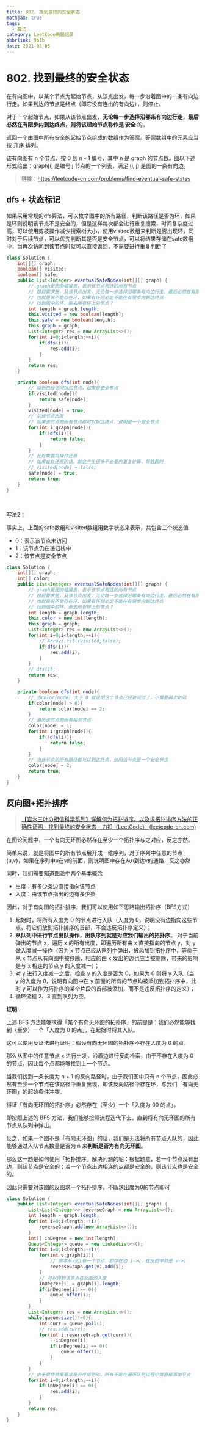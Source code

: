 ```yaml
---
title: 802. 找到最终的安全状态
mathjax: true
tags:
  - 算法
category: LeetCode刷题记录
abbrlink: 9b1b
date: 2021-08-05
---
```

# 802. 找到最终的安全状态

在有向图中，以某个节点为起始节点，从该点出发，每一步沿着图中的一条有向边行走。如果到达的节点是终点（即它没有连出的有向边），则停止。

对于一个起始节点，如果从该节点出发，**无论每一步选择沿哪条有向边行走，最后必然在有限步内到达终点，则将该起始节点称作是 安全** 的。

返回一个由图中所有安全的起始节点组成的数组作为答案。答案数组中的元素应当按 升序 排列。

该有向图有 n 个节点，按 0 到 n - 1 编号，其中 n 是 graph 的节点数。图以下述形式给出：graph[i] 是编号 j 节点的一个列表，满足 (i, j) 是图的一条有向边。

> 链接：https://leetcode-cn.com/problems/find-eventual-safe-states

<!-- more -->

## dfs + 状态标记

如果采用常规的dfs算法，可以枚举图中的所有路径，判断该路径是否为环，如果是环则说明该节点不是安全的，但是这样每次都会进行重复搜索，时间复杂度过高，可以使用剪枝操作减少搜索树大小，使用visited数组来判断是否出现环，同时对于后续节点，可以优先判断其是否是安全节点，可以将结果存储在safe数组中，当再次访问到该节点时就可以直接返回，不需要进行重复判断了

```java
class Solution {
    int[][] graph;
    boolean[] visited;
    boolean[] safe;
    public List<Integer> eventualSafeNodes(int[][] graph) {
        // graph是图的临接表，表示该节点相连的所有节点
        // 题目要求是，从该节点出发，无论每一步选择沿哪条有向边行走，最后必然在有限步内到达终点
        // 也就是说不能存在环，如果有环则必定不能在有限步内到达终点
        // 找到图中的环，删去所有环上的节点？
        int length = graph.length;
        this.visited = new boolean[length];
        this.safe = new boolean[length];
        this.graph = graph;
        List<Integer> res = new ArrayList<>();
        for(int i=0;i<length;++i){
            if(dfs(i)){
                res.add(i);
            }
        }
        return res;
    }

    private boolean dfs(int node){
      	// 碰到已经访问过的节点，如果是安全节点
        if(visited[node]){
            return safe[node];
        }
        visited[node] = true;
        // 从该节点出发
        // 如果该节点的所有节点都可以到达终点，说明是一个安全节点
        for(int i:graph[node]){
            if(!dfs(i)){
                return false;
            }
        }
        // 此处需要将操作还原
        // 如果此处还原的话，就会产生很多不必要的重复计算，导致超时
        // visited[node] = false;
        safe[node] = true;
        return true;
    }
}
```

​     

写法2：

事实上，上面的safe数组和visited数组用数字状态来表示，共包含三个状态值

- 0：表示该节点未访问
- 1：该节点仍在递归栈中
- 2：该节点是安全节点

```java
class Solution {
    int[][] graph;
    int[] color;
    public List<Integer> eventualSafeNodes(int[][] graph) {
        // graph是图的临接表，表示该节点相连的所有节点
        // 题目要求是，从该节点出发，无论每一步选择沿哪条有向边行走，最后必然在有限步内到达终点
        // 也就是说不能存在环，如果有环则必定不能在有限步内到达终点
        // 找到图中的环，删去所有环上的节点？
        int length = graph.length;
        this.color = new int[length];
        this.graph = graph;
        List<Integer> res = new ArrayList<>();
        for(int i=0;i<length;++i){
            // Arrays.fill(visited,false);
            if(dfs(i)){
                res.add(i);
            }
        }
        // dfs(1);
        return res;
    }

    private boolean dfs(int node){
        // 当color[node] 大于 0 就说明这个节点已经访问过了，不需要再次访问
        if(color[node] > 0){
            return color[node] == 2;
        }
        // 遍历该节点的所有相邻节点
        color[node] = 1;
        for(int i:graph[node]){
            if(!dfs(i)){
                return false;
            }
        }
        // 当该节点的所有路径都可以到达终点，说明该节点是一个安全节点
        color[node] = 2;
        return true;
    }
}
```

## 反向图+拓扑排序

> [【宫水三叶の相信科学系列】详解何为拓扑排序，以及求拓扑排序方法的正确性证明 - 找到最终的安全状态 - 力扣（LeetCode） (leetcode-cn.com)](https://leetcode-cn.com/problems/find-eventual-safe-states/solution/gong-shui-san-xie-noxiang-xin-ke-xue-xi-isy6u/)

在图论问题中，一个有向无环图必然存在至少一个拓扑序与之对应，反之亦然。

简单来说，就是将图中的所有节点展开成一维序列，对于序列中任意的节点(u,v)，如果在序列中u在v的前面，则说明图中存在从u到达v的通路，反之亦然

同时，我们需要知道图论中两个基本概念

- 出度：有多少条边直接指向该节点
- 入度：由该节点指出的边有多少条

因此，对于有向图的拓扑排序，我们可以使用如下思路输出拓扑序（BFS方式）

1. 起始时，将所有入度为 0 的节点进行入队（入度为 0，说明没有边指向这些节点，将它们放到拓扑排序的首部，不会违反拓扑序定义）；
2. **从队列中进行节点出队操作，出队序列就是对应我们输出的拓扑序**。
   对于当前弹出的节点 x，遍历 x 的所有出度，即遍历所有由 x 直接指向的节点 y，对 y 做入度减一操作（因为 x 节点已经从队列中弹出，被添加到拓扑序中，等价于从 x 节点从有向图中被移除，相应的由 x 发出的边也应当被删除，带来的影响是与 x 相连的节点 y 的入度减一）；
3. 对 y 进行入度减一之后，检查 y 的入度是否为 0，如果为 0 则将 y 入队（当 y 的入度为 0，说明有向图中在 y 前面的所有的节点均被添加到拓扑序中，此时 y 可以作为拓扑序的某个片段的首部被添加，而不是违反拓扑序的定义）；
4. 循环流程 2、3 直到队列为空。

**证明**：

上述 BFS 方法能够求得「某个有向无环图的拓扑序」的前提是：我们必然能够找到（至少）一个「入度为 0 的点」，在起始时将其入队。

这可以使用反证法进行证明：假设有向无环图的拓扑序不存在入度为 0 的点。

那么从图中的任意节点 x 进行出发，沿着边进行反向检索，由于不存在入度为 0 的节点，因此每个点都能够找到上一个节点。

当我们找到一条长度为 n + 1 的反向路径时，由于我们图中只有 n 个节点，因此必然有至少一个节点在该路径中重复出现，即该反向路径中存在环，与我们「有向无环图」的起始条件冲突。

得证「有向无环图的拓扑序」必然存在（至少）一个「入度为 00 的点」。

即按照上述的 BFS 方法，我们能够按照流程迭代下去，直到将有向无环图的所有节点从队列中弹出。

反之，如果一个图不是「有向无环图」的话，我们是无法将所有节点入队的，因此能够通过入队节点数量是否为 n 来**判断是否为有向无环图**。



那么这一题是如何使用「拓扑排序」解决问题的呢：根据题意，若一个节点没有出边，则该节点是安全的；若一个节点出边相连的点都是安全的，则该节点也是安全的。

因此只需要对该图的反图求一个拓扑排序，不断求出度为0的节点即可

```java
class Solution {
    public List<Integer> eventualSafeNodes(int[][] graph) {
        List<List<Integer>> reverseGraph = new ArrayList<>();
        int length = graph.length;
        for(int i=0;i<length;++i){
            reverseGraph.add(new ArrayList<>());
        }
        int[] inDegree = new int[length];
        Queue<Integer> queue = new LinkedList<>();
        for(int i=0;i<length;++i){
            for(int v:graph[i]){
                // 原本从v到i有一个节点，即存在边 i->v，在反图中就是 v->i
                reverseGraph.get(v).add(i);
            }
            // 可以得到该节点在反图的入度
            inDegree[i] = graph[i].length;
            if(inDegree[i] == 0){
                queue.offer(i);
            }
        }
        List<Integer> res = new ArrayList<>();
        while(queue.size()!=0){
            int curr = queue.poll();
            // res.add(curr);
            for(int i:reverseGraph.get(curr)){
                --inDegree[i];
                if(inDegree[i] == 0){
                    queue.offer(i);
                }
            }
        }
        // 由于最终结果要求是升序排列的，所有不能在遍历队列过程中就直接添加节点
        for(int i=0;i<length;++i){
            if(inDegree[i] == 0){
                res.add(i);
            }
        }
        return res;
    }
}
```



